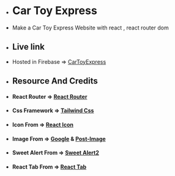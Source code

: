 * # Car Toy Express
* Make a Car Toy Express  Website with react , react router dom

* ## Live link
* Hosted in Firebase => [CarToyExpress](https://dream-ride-toy.web.app/)


* ## Resource And Credits

* #### React Router => [React Router](https://reactrouter.com/en/main)

* #### Css Framework => [Tailwind Css](https://tailwindcss.com/docs/installation)

* #### Icon From => [React Icon](https://react-icons.github.io/react-icons/)

* #### Image From => [Google](https://www.google.com/) & [Post-Image](https://postimages.org/?fbclid=IwAR3b1b5kKXwORo9pr8J8Zk3OCK0jYPExWb-gxSsRlCDmGuX1YTBx7wvX7Uk)

* #### Sweet Alert From => [Sweet Alert2](https://sweetalert2.github.io/)

* #### React Tab From => [React Tab](https://www.npmjs.com/package/react-tabs)